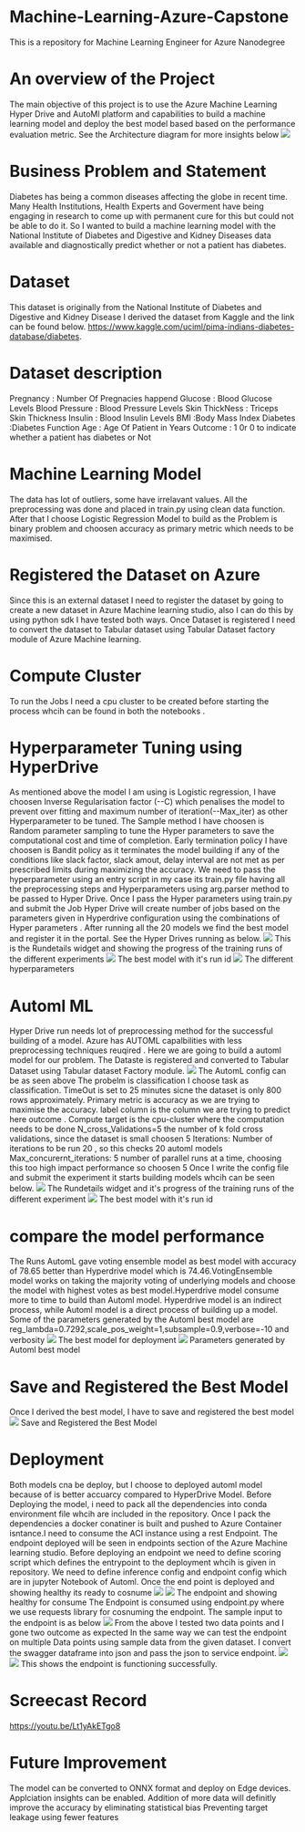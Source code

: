 # Machine-Learning-Azure-Capstone
This is a repository for Machine Learning Engineer for Azure Nanodegree
# An overview of the Project
The main objective of this project is to use the Azure Machine Learning Hyper Drive and AutoMl platform and capabilities to build a machine learning model and deploy the best model based based on the performance evaluation metric.
See the Architecture diagram for more insights below
<img src='https://github.com/ohikhatemenG/Machine-Learning-Azure-Capstone/blob/main/Architecture%20Diagram%202.png'>
# Business Problem and Statement
Diabetes has being a common diseases affecting the globe in recent time. Many Health Institutions, Health Experts and Goverment have being engaging in research to come up with permanent cure for this but could not be able to do it. So I wanted to build a machine learning model with the  National Institute of Diabetes and Digestive and Kidney Diseases data available and  diagnostically predict whether or not a patient has diabetes.
# Dataset
This dataset is originally from the National Institute of Diabetes and Digestive and Kidney Disease
I derived the dataset from Kaggle and the link can be found below.
https://www.kaggle.com/uciml/pima-indians-diabetes-database/diabetes.
# Dataset description
Pregnancy : Number Of Pregnacies happend
Glucose : Blood Glucose Levels
Blood Pressure : Blood Pressure Levels
Skin ThickNess : Triceps Skin Thickness
Insulin : Blood Insulin Levels
BMI :Body Mass Index
Diabetes :Diabetes Function
Age : Age Of Patient in Years
Outcome : 1 0r 0 to indicate whether a patient has diabetes or Not
# Machine Learning Model 
The data has lot of outliers, some have irrelavant values. All the preprocessing was done and placed in train.py using clean data function. After that I choose Logistic Regression Model to build as the Problem is binary problem and choosen accuracy as primary metric which needs to be maximised.
# Registered the Dataset on Azure
Since this is an external dataset I need to register the dataset by going to create a new dataset in Azure Machine learning studio, also I can do this by using python sdk
I have tested both ways. Once Dataset is registered I need to convert the dataset to Tabular dataset using Tabular Dataset factory module of Azure Machine learning.
# Compute Cluster
To run the Jobs I need a cpu cluster to be created before starting the process whcih can be found in both the notebooks .
# Hyperparameter Tuning using HyperDrive
As mentioned above the model I am using is Logistic regression, I have choosen Inverse Regularisation factor (--C) which penalises the model to prevent over fitting and maximum number of iteration(--Max_iter) as other Hyperparameter to be tuned.
The Sample method I have choosen is Random parameter sampling to tune the Hyper parameters to save the computational cost and time of completion.
Early termination policy I have choosen is Bandit policy as it terminates the model building if any of the conditions like slack factor, slack amout, delay interval are not met as per prescribed limits during maximizing the accuracy.
We need to pass the hyperparameter using an entry script in my case its train.py file having all the preprocessing steps and Hyperparameters using arg.parser method to be passed to Hyper Drive.
Once I pass the Hyper parameters using train.py and submit the Job Hyper Drive will create number of jobs based on the parameters given in Hyperdrive configuration using the combinations of Hyper parameters . After running all the 20 models we find the best model and register it in the portal.
See the Hyper Drives running as below.
<img src='https://github.com/ohikhatemenG/Machine-Learning-Azure-Capstone/blob/main/hyperdrive%20a.png'>
This is the Rundetails widget and showing the progress of the training runs of the different experiments
<img src='https://github.com/ohikhatemenG/Machine-Learning-Azure-Capstone/blob/main/hyperdrive%20b.png'>
The best model with it's run id
<img src='https://github.com/ohikhatemenG/Machine-Learning-Azure-Capstone/blob/main/hyperdrive%20c.png'>
The different hyperparameters
# Automl ML
Hyper Drive run needs lot of preprocessing method for the successful building of a model. Azure has AUTOML capalbilities with less preprocessing techniques reuqired . Here we are going to build a automl model for our problem. The Dataste is registered and converted to Tabular Dataset using Tabular dataset Factory module.
<img src='https://github.com/ohikhatemenG/Machine-Learning-Azure-Capstone/blob/main/Automl(config).png'>
The AutomL config can be as seen above
The probelm is classification I choose task as classification.
TimeOut is set to 25 minutes sicne the dataset is only 800 rows approximately.
Primary metric is accuracy as we are trying to maximise the accuracy.
label column is the column we are trying to predict here outcome .
Compute target is the cpu-cluster where the computation needs to be done
N_cross_Validations=5 the number of k fold cross validations, since the dataset is small choosen 5
Iterations: Number of iterations to be run 20 , so this checks 20 automl models Max_concurernt_iterations: 5 number of parallel runs at a time, choosing this too high impact performance so choosen 5
Once I write the config file and submit the experiment it starts building models whcih can be seen below.
<img src='https://github.com/ohikhatemenG/Machine-Learning-Azure-Capstone/blob/main/Automl(Rundetails).png'>
The Rundetails widget and it's progress of the training runs of the different experiment
<img src='https://github.com/ohikhatemenG/Machine-Learning-Azure-Capstone/blob/main/Automl(bestrun).png'>
The best model with it's run id
# compare the model performance
The Runs AutomL gave voting ensemble model as best model with accuracy of 78.65 better than Hyperdrive model which is 74.46.VotingEnsemble model works on taking the majority voting of underlying models and choose the model with highest votes as best model.Hyperdrive model consume more to time to build than Automl model. Hyperdrive model is an indirect process, while Automl model is a direct process of building up a model. Some of the parameters generated by the Automl best model are reg_lambda=0.7292,scale_pos_weight=1,subsample=0.9,verbose=-10 and verbosity
<img src='https://github.com/ohikhatemenG/Machine-Learning-Azure-Capstone/blob/main/Best(A).png'>
The best model for deployment
<img src='https://github.com/ohikhatemenG/Machine-Learning-Azure-Capstone/blob/main/model-1.png'>
Parameters generated by Automl best model
# Save and Registered the Best Model
Once I derived the best model, I have to save and registered the best model
<img src='https://github.com/ohikhatemenG/Machine-Learning-Azure-Capstone/blob/main/Automl(sava%20%26%20Reg).png'>
Save and Registered the Best Model
# Deployment
Both models cna be deploy, but I choose to deployed automl model because of is better accuarcy compared to HyperDrive Model.
Before Deploying the model, i need to pack all the dependencies into conda environment file whcih are included in the repository. Once I pack the dependencies a docker conatiner is built and pushed to Azure Container isntance.I need to consume the ACI instance using a rest Endpoint. The endpoint deployed will be seen in endpoints section of the Azure Machine learning studio. Before deploying an endpoint we need to define scoring script which defines the entrypoint to the deployment whcih is given in repository.
We need to define inference config and endpoint config which are in jupyter Notebook of Automl.
Once the end point is deployed and showing healthy its ready to cosnume
<img src='https://github.com/ohikhatemenG/Machine-Learning-Azure-Capstone/blob/main/Automl(endpoint).png'>
<img src='https://github.com/ohikhatemenG/Machine-Learning-Azure-Capstone/blob/main/Automl(endpo).png'>
The endpoint and showing healthy for consume
The Endpoint is consumed using endpoint.py where we use requests library for cosnuming the endpoint.
The sample input to the endpoint is as below
<img src='https://github.com/ohikhatemenG/Machine-Learning-Azure-Capstone/blob/main/Automl(request).png'>
From the above I tested two data points and I gone two outcome as expected
In the same way we can test the endpoint on multiple Data points using sample data from the given dataset.
I convert the swagger dataframe into json and pass the json to service endpoint.
<img src='https://github.com/ohikhatemenG/Machine-Learning-Azure-Capstone/blob/main/Automl(request2).png'>
<img src='https://github.com/ohikhatemenG/Machine-Learning-Azure-Capstone/blob/main/Automl(output).png'>
This shows the endpoint is functioning successfully.
# Screecast Record
https://youtu.be/Lt1yAkETgo8
# Future Improvement
The model can be converted to ONNX format and deploy on Edge devices.
Applciation insights can be enabled.
Addition of more data will definitly improve the accuracy by eliminating statistical bias
Preventing target leakage
using fewer features


